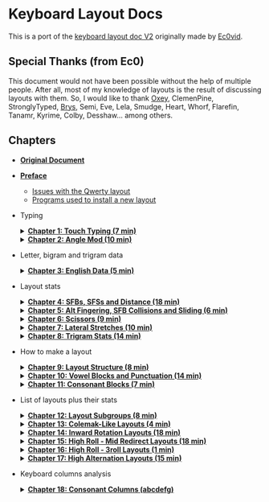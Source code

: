 
# Keyboard Layout Docs
This is a port of the [keyboard layout doc V2](https://bit.ly/layout-doc-v2) originally made by [Ec0vid](https://github.com/ec0vid).

## Special Thanks (from Ec0)
This document would not have been possible without the help of multiple people. After all, most of my knowledge of layouts is the result of discussing layouts with them. So, I would like to thank [Oxey](https://oxey.dev/), ClemenPine, StronglyTyped, [Brys](https://github.com/GalileoBlues/), Semi, Eve, Lela, Smudge, Heart, Whorf, Flarefin, Tanamr, Kyrime, Colby, Desshaw... among others.

## Chapters
- [**Original Document**](https://bit.ly/layout-doc-v2)
- [**Preface**](preface.md)
    - [Issues with the Qwerty layout](preface.md#issues-with-the-Qwerty-layout)
    - [Programs used to install a new layout](preface.md#programs-used-to-install-a-new-layout)

- Typing
	<details markdown="1">
	<summary><strong><a href="book/Chapter 1%3A Touch Typing (7 min).md">Chapter 1: Touch Typing (7 min)</a></strong></summary>

	- <a href="book/Chapter 1%3A Touch Typing (7 min).md#11-touch-typing">1.1. Touch typing</a>
	- <a href="book/Chapter 1%3A Touch Typing (7 min).md#12-the-home-row">1.2. The home row</a>
	- <a href="book/Chapter 1%3A Touch Typing (7 min).md#13-the-top-and-bottom-row">1.3. The top and bottom row</a>
	- <a href="book/Chapter 1%3A Touch Typing (7 min).md#14-how-to-learn-a-new-layout">1.4. How to learn a new layout</a>
	- <a href="book/Chapter 1%3A Touch Typing (7 min).md#15-word-tests">1.5. Word tests</a>
	- <a href="book/Chapter 1%3A Touch Typing (7 min).md#16-punctuation-and-shift">1.6. Punctuation and shift</a>
	- <a href="book/Chapter 1%3A Touch Typing (7 min).md#17-quotes">1.7. Quotes</a>
	- <a href="book/Chapter 1%3A Touch Typing (7 min).md#18-swapping-caps-lock-and-backspace-(on-windows)">1.8. Swapping Caps lock and Backspace (on Windows)</a>

	</details>

	<details markdown="1">
    <summary><strong><a href="book/Chapter 2%3A Angle Mod (10 min).md">Chapter 2: Angle Mod (10 min)</a></strong></summary>

	- <a href="book/Chapter 2%3A Angle Mod (10 min).md#21-improved-typing-technique">2.1. Improved typing technique</a>
	- <a href="book/Chapter 2%3A Angle Mod (10 min).md#22-ansi-and-iso-standards">2.2. ANSI and ISO standards</a>
	- <a href="book/Chapter 2%3A Angle Mod (10 min).md#23-angle-modding-a-layout">2.3. Angle modding a layout</a>
	- <a href="book/Chapter 2%3A Angle Mod (10 min).md#231-ansi-angle-mod-example">2.3.1. ANSI angle mod example</a>
	- <a href="book/Chapter 2%3A Angle Mod (10 min).md#232-iso-angle-mod-example">2.3.2. ISO angle mod example</a>
	- <a href="book/Chapter 2%3A Angle Mod (10 min).md#24-un-angle-modding-a-layout">2.4. Un-angle modding a layout</a>
	- <a href="book/Chapter 2%3A Angle Mod (10 min).md#25-errors-to-avoid-with-angle-mod">2.5. Errors to avoid with angle mod</a>
	- <a href="book/Chapter 2%3A Angle Mod (10 min).md#251-learning-a-standard-layout-with-angle-mod-fingering-(angle-cheat)">2.5.1. Learning a standard layout with angle mod fingering (angle cheat)</a>
	- <a href="book/Chapter 2%3A Angle Mod (10 min).md#252-learning-an-angled-modded-layout-with-standard-fingering">2.5.2. Learning an angled modded layout with standard fingering</a>
	- <a href="book/Chapter 2%3A Angle Mod (10 min).md#26-how-to-tell-if-a-layout-is-angle-modded-or-not">2.6. How to tell if a layout is angle modded or not</a>

	</details>

- Letter, bigram and trigram data
	<details markdown="1">
	<summary><strong><a href="book/Chapter 3%3A English Data (5 min).md">Chapter 3: English Data (5 min)</a></strong></summary>

	- <a href="book/Chapter 3%3A English Data (5 min).md#31-english-letter-frequency">3.1. English letter frequency</a>
	- <a href="book/Chapter 3%3A English Data (5 min).md#32-top-50-bigrams">3.2. Top 50 bigrams</a>
	- <a href="book/Chapter 3%3A English Data (5 min).md#33-top-50-trigrams">3.3. Top 50 trigrams</a>
	- <a href="book/Chapter 3%3A English Data (5 min).md#34-extended-bigram-tables">3.4. Extended bigram tables</a>
	- <a href="book/Chapter 3%3A English Data (5 min).md#35-vowel--vowel-bigrams">3.5. Vowel + vowel bigrams</a>
	- <a href="book/Chapter 3%3A English Data (5 min).md#36-consonant--consonant-bigrams">3.6. Consonant + consonant bigrams</a>
	- <a href="book/Chapter 3%3A English Data (5 min).md#37-consonant--vowel-bigrams">3.7. Consonant + vowel bigrams</a>
	- <a href="book/Chapter 3%3A English Data (5 min).md#38-double-letters">3.8. Double letters</a>
	- <a href="book/Chapter 3%3A English Data (5 min).md#39-consonant-only-trigrams">3.9. Consonant only trigrams</a>
	- <a href="book/Chapter 3%3A English Data (5 min).md#310-consonant-only-trigrams-(excluding-y)">3.10. Consonant only trigrams (excluding Y)</a>
	- <a href="book/Chapter 3%3A English Data (5 min).md#311-top-words-with-apostrophe">3.11. Top words with apostrophe</a>
	- <a href="book/Chapter 3%3A English Data (5 min).md#312-top-trigrams-with-apostrophe">3.12. Top trigrams with apostrophe</a>

	</details>

- Layout stats
	<details markdown="1">
	<summary><strong><a href="book/Chapter 4%3A SFBs, SFSs and Distance (18 min).md">Chapter 4: SFBs, SFSs and Distance (18 min)</a></strong></summary>

	- <a href="book/Chapter 4%3A SFBs, SFSs and Distance (18 min).md#41-same-finger-bigrams-sfbs">4.1. Same finger bigrams (SFBs)</a>
	- <a href="book/Chapter 4%3A SFBs, SFSs and Distance (18 min).md#42-calculating-the-distance-between-two-keys">4.2. Calculating the distance between two keys</a>
	- <a href="book/Chapter 4%3A SFBs, SFSs and Distance (18 min).md#43-1u-and-2u-sfb">4.3. 1U and 2U SFB</a>
	- <a href="book/Chapter 4%3A SFBs, SFSs and Distance (18 min).md#44-diagonals">4.4. Diagonals</a>
	- <a href="book/Chapter 4%3A SFBs, SFSs and Distance (18 min).md#45-same-finger-skipgrams-sfss">4.5. Same finger Skipgrams (SFSs)</a>
	- <a href="book/Chapter 4%3A SFBs, SFSs and Distance (18 min).md#46-distance-on-a-layout">4.6. Distance on a layout</a>
	- <a href="book/Chapter 4%3A SFBs, SFSs and Distance (18 min).md#47-decentivicing-2u-sfbs-and-sfss">4.7. Decentivicing 2U SFBs and SFSs</a>
	- <a href="book/Chapter 4%3A SFBs, SFSs and Distance (18 min).md#48-distributing-movement-across-the-fingers">4.8. Distributing movement across the fingers</a>
	- <a href="book/Chapter 4%3A SFBs, SFSs and Distance (18 min).md#49-distance-on-qwerty">4.9. Distance on Qwerty</a>
	- <a href="book/Chapter 4%3A SFBs, SFSs and Distance (18 min).md#410-examples-of-bad-words-on-qwerty">4.10. Examples of bad words on Qwerty</a>
		- <a href="book/Chapter 4%3A SFBs, SFSs and Distance (18 min).md#4101-heavy-sfs-words-on-qwerty">4.10.1. Heavy SFS words on Qwerty</a>
		- <a href="book/Chapter 4%3A SFBs, SFSs and Distance (18 min).md#4102-heavy-sfb-words-on-qwerty">4.10.2. Heavy SFB words on Qwerty</a>

	</details>

	<details markdown="1">
	<summary><strong><a href="book/Chapter 5%3A Alt Fingering, SFB Collisions and Sliding (6 min).md">Chapter 5: Alt Fingering, SFB Collisions and Sliding (6 min)</a></strong></summary>

	- <a href="book/Chapter 5%3A Alt Fingering, SFB Collisions and Sliding (6 min).md#51-alt-fingering">5.1. Alt fingering</a>
	- <a href="book/Chapter 5%3A Alt Fingering, SFB Collisions and Sliding (6 min).md#52-sfb-collisions">5.2. SFB collisions</a>
	- <a href="book/Chapter 5%3A Alt Fingering, SFB Collisions and Sliding (6 min).md#53-designing-a-layout-with-alt-fingering-in-mind">5.3. Designing a layout with alt fingering in mind</a>
	- <a href="book/Chapter 5%3A Alt Fingering, SFB Collisions and Sliding (6 min).md#54-most-comfortable-alt-fingers">5.4. Most comfortable alt fingers</a>
		- <a href="book/Chapter 5%3A Alt Fingering, SFB Collisions and Sliding (6 min).md#541-on-row-stagger">5.4.1. On row stagger</a>
		- <a href="book/Chapter 5%3A Alt Fingering, SFB Collisions and Sliding (6 min).md#542-on-matrix">5.4.2. On matrix</a>
	- <a href="book/Chapter 5%3A Alt Fingering, SFB collisions and Sliding (6 min).md#55-sliding">5.5. Sliding</a>
	uuu

	</details>

	<details markdown="1">
	<summary><strong><a href="book/Chapter 6%3A Scissors (9 min).md">Chapter 6: Scissors (9 min)</a></strong></summary>

	- <a href="book/Chapter 6%3A Scissors (9 min).md#61-row-skips-vs-scissors">6.1. Row skips vs scissors</a>
	- <a href="book/Chapter 6%3A Scissors (9 min).md#62-full-scissors-bigrams-fsbs">6.2. Full scissors bigrams (FSBs)</a>
	- <a href="book/Chapter 6%3A Scissors (9 min).md#63-other-potential-scissors">6.3. Other potential scissors</a>
	- <a href="book/Chapter 6%3A Scissors (9 min).md#64-scissor-angle">6.4. Scissor angle</a>
	- <a href="book/Chapter 6%3A Scissors (9 min).md#65-adjacent-vs-non-adjacent-scissors">6.5. Adjacent vs non adjacent scissors</a>
	- <a href="book/Chapter 6%3A Scissors (9 min).md#66-full-scissor-skipgrams-fsss">6.6. Full scissor skipgrams (FSSs)</a>
	- <a href="book/Chapter 6%3A Scissors (9 min).md#67-half-scissors-bigrams-hsbs">6.7. Half scissors bigrams (HSBs)</a>
	- <a href="book/Chapter 6%3A Scissors (9 min).md#68-half-scissor-skipgrams-hsss">6.8. Half scissor skipgrams (HSSs)</a>
	- <a href="book/Chapter 6%3A Scissors (9 min).md#69-keysolve-analyzer">6.9. Keysolve analyzer</a>
	- <a href="book/Chapter 6%3A Scissors (9 min).md#610-minimizing-scissors">6.10. Minimizing scissors</a>
		- <a href="book/Chapter 6%3A Scissors (9 min).md#6101-reducing-bottom-row-use">6.10.1. Reducing bottom row use</a>
		- <a href="book/Chapter 6%3A Scissors (9 min).md#6102-strategically-avoiding-scissors">6.10.2. Strategically avoiding scissors</a>
		- <a href="book/Chapter 6%3A Scissors (9 min).md#6103-common-scissors-in-layouts">6.10.3. Common scissors in layouts</a>

	</details>

	<details markdown="1">
	<summary><strong><a href="book/Chapter 7%3A Lateral Stretches (10 min).md">Chapter 7: Lateral Stretches (10 min)</a></strong></summary>

	- <a href="book/Chapter 7%3A Lateral Stretches (10 min).md#71-the-center-column">7.1. The center column</a>
	- <a href="book/Chapter 7%3A Lateral Stretches (10 min).md#72-lateral-stretch-bigrams-lsbs">7.2. Lateral stretch bigrams (LSBs)</a>
	- <a href="book/Chapter 7%3A Lateral Stretches (10 min).md#73-lateral-stretch-skipgrams-lsss">7.3. Lateral stretch skipgrams (LSSs)</a>
	- <a href="book/Chapter 7%3A Lateral Stretches (10 min).md#74-row-stagger-vs-matrix-lsbs">7.4. Row stagger vs matrix LSBs</a>
		- <a href="book/Chapter 7%3A Lateral Stretches (10 min).md#741-lsbs-on-matrix-only">7.4.1. LSBs on matrix only</a>
		- <a href="book/Chapter 7%3A Lateral Stretches (10 min).md#742-lsbs-on-row-stagger-only">7.4.2. LSBs on row stagger only</a>
		- <a href="book/Chapter 7%3A Lateral Stretches (10 min).md#743-lsbs-on-both-matrix-and-row-stagger">7.4.3. LSBs on both matrix and row stagger</a>
			- <a href="book/Chapter 7%3A Lateral Stretches (10 min).md#same-length">Same length</a>
			- <a href="book/Chapter 7%3A Lateral Stretches (10 min).md#longer-on-row-stagger">Longer on row stagger</a>
		- <a href="book/Chapter 7%3A Lateral Stretches (10 min).md#744-angle-mod-specific-lsbs">7.4.4. Angle mod specific LSBs</a>
	- <a href="book/Chapter 7%3A Lateral Stretches (10 min).md#75-vowel-hand-and-lSBs">7.5. Vowel hand and LSBs</a>
	- <a href="book/Chapter 7%3A Lateral Stretches (10 min).md#76-minimizing-stretches">7.6. Minimizing stretches</a>
		- <a href="book/Chapter 7%3A Lateral Stretches (10 min).md#761-reducing-center-column-use">7.6.1. Reducing center column use</a>
		- <a href="book/Chapter 7%3A Lateral Stretches (10 min).md#762-strategically-avoiding-stretches">7.6.2. Strategically avoiding stretches</a>

	</details>

	<details markdown="1">
	<summary><strong><a href="book/Chapter 8%3A Trigram Stats (14 min).md">Chapter 8: Trigram Stats (14 min)</a></strong></summary>

	- <a href="book/Chapter 8%3A Trigram Stats (14 min).md#81-alts-rolls-3rolls-&-redir">8.1. Alts, rolls, 3rolls & redir</a>
	- <a href="book/Chapter 8%3A Trigram Stats (14 min).md#82-the-relation-between-alts,-rolls,-3rolls-and-redir">8.2. The relation between alts, rolls, 3rolls and redir</a>
	- <a href="book/Chapter 8%3A Trigram Stats (14 min).md#83-balancing-alternation-&-rolling">8.3. Balancing alternation & rolling</a>
	- <a href="book/Chapter 8%3A Trigram Stats (14 min).md#84-which-consonants-lead-to-higher-or-lower-rolling">8.4. Which consonants lead to higher or lower rolling</a>
	- <a href="book/Chapter 8%3A Trigram Stats (14 min).md#85-common-trigrams-rolls--alternation">8.5. Common trigrams, rolls & alternation</a>
	- <a href="book/Chapter 8%3A Trigram Stats (14 min).md#86-roll-comfort">8.6. Roll comfort</a>
	- <a href="book/Chapter 8%3A Trigram Stats (14 min).md#87-which-consonants-lead-to-higher-or-lower-redirects">8.7. Which consonants lead to higher or lower redirects</a>
	- <a href="book/Chapter 8%3A Trigram Stats (14 min).md#88-common-trigrams--redirects">8.8. Common trigrams & redirects</a>
	- <a href="book/Chapter 8%3A Trigram Stats (14 min).md#89-weak-redirects">8.9. “Weak” redirects</a>
	- <a href="book/Chapter 8%3A Trigram Stats (14 min).md#810-common-trigrams--3rolls">8.10. Common trigrams & 3rolls</a>

	</details>

- How to make a layout
	<details markdown="1">
	<summary><strong><a href="book/Chapter 9%3A Layout Structure (8 min).md">Chapter 9: Layout Structure (8 min)</a></strong></summary>

	- <a href="book/Chapter 9%3A Layout Structure (8 min).md#91-letter-stacks">9.1. Letter stacks</a>
	- <a href="book/Chapter 9%3A Layout Structure (8 min).md#92-one-consonant-stack">9.2. One consonant stack</a>
	- <a href="book/Chapter 9%3A Layout Structure (8 min).md#93-one-vowel-stack">9.3. One vowel stack</a>
	- <a href="book/Chapter 9%3A Layout Structure (8 min).md#94-two-stacks-1-vowel--1-consonant">9.4. Two stacks (1 vowel + 1 consonant)</a>
		- <a href="book/Chapter 9%3A Layout Structure (8 min).md#941-with-c-on-index">9.4.1. With C on index</a>
		- <a href="book/Chapter 9%3A Layout Structure (8 min).md#942-with-c-on-pinky">9.4.2. With C on pinky</a>
	- <a href="book/Chapter 9%3A Layout Structure (8 min).md#95-summary-table">9.5. Summary table</a>

	</details>

	<details markdown="1">
	<summary><strong><a href="book/Chapter 10%3A Vowel Blocks and Punctuation (14 min).md">Chapter 10: Vowel Blocks and Punctuation (14 min)</a></strong></summary>

	- <a href="book/Chapter 10%3A Vowel Blocks and Punctuation (14 min).md#101-challenging-the-home-row-convention">10.1. Challenging the home row convention</a>
	- <a href="book/Chapter 10%3A Vowel Blocks and Punctuation (14 min).md#102-oe-stack">10.2. OE stack</a>
		- <a href="book/Chapter 10%3A Vowel Blocks and Punctuation (14 min).md#ua-oe-yi">UA OE YI</a>
		- <a href="book/Chapter 10%3A Vowel Blocks and Punctuation (14 min).md#oe-ui-a">OE UI A</a>
	- <a href="book/Chapter 10%3A Vowel Blocks and Punctuation (14 min).md#103-oa-stack">10.3. OA stack</a>
		- <a href="book/Chapter 10%3A Vowel Blocks and Punctuation (14 min).md#oa-ue-i">OA UE I</a>
		- <a href="book/Chapter 10%3A Vowel Blocks and Punctuation (14 min).md#ue-oa-yi">UE OA YI</a>
		- <a href="book/Chapter 10%3A Vowel Blocks and Punctuation (14 min).md#oa-ui-e">OA UI E</a>
	- <a href="book/Chapter 10%3A Vowel Blocks and Punctuation (14 min).md#104-without-oe-or-oa">10.4. Without OE or OA</a>
		- <a href="book/Chapter 10%3A Vowel Blocks and Punctuation (14 min).md#ue-yi-o">UE YI O</a>
		- <a href="book/Chapter 10%3A Vowel Blocks and Punctuation (14 min).md#ue-a-o">UE A O</a>
	- <a href="book/Chapter 10%3A Vowel Blocks and Punctuation (14 min).md#105-with-an-u-column-very-rare">10.5. With an U column (very rare)</a>
	- <a href="book/Chapter 10%3A Vowel Blocks and Punctuation (14 min).md#106-avoiding-an-uiy-column">10.6. Avoiding an UIY column</a>
	- <a href="book/Chapter 10%3A Vowel Blocks and Punctuation (14 min).md#107-punctuation-sfbs">10.7. Punctuation SFBs</a>
		- <a href="book/Chapter 10%3A Vowel Blocks and Punctuation (14 min).md#vowels--punctuation">Vowels + punctuation</a>
		- <a href="book/Chapter 10%3A Vowel Blocks and Punctuation (14 min).md#consonants--punctuation">Consonants + punctuation</a>
		- <a href="book/Chapter 10%3A Vowel Blocks and Punctuation (14 min).md#other">Other</a>
	- <a href="book/Chapter 10%3A Vowel Blocks and Punctuation (14 min).md#108-punctuation-setup-examples">10.8. Punctuation setup examples</a>
	- <a href="book/Chapter 10%3A Vowel Blocks and Punctuation (14 min).md#109-should-the-index-finger-be-used-for-consonants-or-vowels?">10.9. Should the index finger be used for consonants or vowels?</a>
		- <a href="book/Chapter 10%3A Vowel Blocks and Punctuation (14 min).md#1091-consonant-index">10.9.1 Consonant index</a>
		- <a href="book/Chapter 10%3A Vowel Blocks and Punctuation (14 min).md#1092-vowel-index">10.9.2 Vowel index</a>

	</details>

	<details markdown="1">
	<summary><strong><a href="book/Chapter 11%3A Consonant Blocks (7 min).md">Chapter 11: Consonant Blocks (7 min)</a></strong></summary>

	- <a href="book/Chapter 11%3A Consonant Blocks (7 min).md#111-consonant-columns-table">11.1. Consonant columns table</a>
	- <a href="book/Chapter 11%3A Consonant Blocks (7 min).md#112-consonant-patterns">11.2. Consonant patterns</a>
	- <a href="book/Chapter 11%3A Consonant Blocks (7 min).md#113-bottom-row-use-on-the-consonant-side">11.3. Bottom row use on the consonant side</a>
	- <a href="book/Chapter 11%3A Consonant Blocks (7 min).md#114-hn-stack-(most-popular)">11.4. HN stack (most popular)</a>
		- <a href="book/Chapter 11%3A Consonant Blocks (7 min).md#lr--hnb">LR + HNB</a>
		- <a href="book/Chapter 11%3A Consonant Blocks (7 min).md#lr--hnm">LR + HNM</a>
		- <a href="book/Chapter 11%3A Consonant Blocks (7 min).md#wr--hnl">WR + HNL</a>
	- <a href="book/Chapter 11%3A Consonant Blocks (7 min).md#115-hr-stack">11.5. HR stack</a>
		- <a href="book/Chapter 11%3A Consonant Blocks (7 min).md#fsv--lrh">FSV + LRH</a>
		- <a href="book/Chapter 11%3A Consonant Blocks (7 min).md#pnb--lrh">PNB + LRH</a>
	- <a href="book/Chapter 11%3A Consonant Blocks (7 min).md#116-rn-stack">11.6. RN stack</a>
		- <a href="book/Chapter 11%3A Consonant Blocks (7 min).md#lhm-or-lh--rn">LHM or LH + RN</a>
		- <a href="book/Chapter 11%3A Consonant Blocks (7 min).md#ls--rn">LS + RN</a>
		- <a href="book/Chapter 11%3A Consonant Blocks (7 min).md#ltm--rn">LTM + RN</a>
	- <a href="book/Chapter 11%3A Consonant Blocks (7 min).md#117-without-hn,-hr-or-rn">11.7. Without HN, HR or RN</a>
		- <a href="book/Chapter 11%3A Consonant Blocks (7 min).md#lr--cs">LR + CS</a>
		- <a href="book/Chapter 11%3A Consonant Blocks (7 min).md#lnm-or-ln--cs">LNM or LN + CS</a>
		- <a href="book/Chapter 11%3A Consonant Blocks (7 min).md#lhm--cs">LHM + CS</a>
		- <a href="book/Chapter 11%3A Consonant Blocks (7 min).md#ltm--cs">LTM + CS</a>

	</details>

- List of layouts plus their stats
	<details markdown="1">
	<summary><strong><a href="book/Chapter 12%3A Layout Subgroups (8 min).md">Chapter 12: Layout Subgroups (8 min)</a></strong></summary>

	- <a href="book/Chapter 12%3A Layout Subgroups (8 min).md#121-classifying-layouts">12.1. Classifying layouts</a>
	- <a href="book/Chapter 12%3A Layout Subgroups (8 min).md#122-layout-stat-table">12.2. Layout stat table</a>
	- <a href="book/Chapter 12%3A Layout Subgroups (8 min).md#123-how-the-stats-were-obtained">12.3. How the stats were obtained</a>
	- <a href="book/Chapter 12%3A Layout Subgroups (8 min).md#124-stats-thresholds">12.4. Stats thresholds</a>
	- <a href="book/Chapter 12%3A Layout Subgroups (8 min).md#125-hand-balance-nuances">12.5. Hand balance nuances</a>

	</details>

	<details markdown="1">
	<summary><strong><a href="book/Chapter 13%3A Colemak-Like Layouts (4 min).md">Chapter 13: Colemak-Like Layouts (4 min)</a></strong></summary>

	- <a href="book/Chapter 13%3A Colemak-Like Layouts (4 min).md#131-colemak">13.1. Colemak</a>
	- <a href="book/Chapter 13%3A Colemak-Like Layouts (4 min).md#132-colemak-like-arrangements">13.2. Colemak-like arrangements</a>
		- <a href="book/Chapter 13%3A Colemak-Like Layouts (4 min).md#1321-hnlm-index--4-vowels">13.2.1. HNLM index + 4 vowels</a>
			- <a href="book/Chapter 13%3A Colemak-Like Layouts (4 min).md#arst">ARST</a>
		- <a href="book/Chapter 13%3A Colemak-Like Layouts (4 min).md#1322-fnhpb-index--4-vowels">13.2.2. FNHPB index + 4 vowels</a>
			- <a href="book/Chapter 13%3A Colemak-Like Layouts (4 min).md#arst--arts">ARST / ARTS</a>
			- <a href="book/Chapter 13%3A Colemak-Like Layouts (4 min).md#isrt--irst">ISRT / IRST</a>

	</details>

	<details markdown="1">
	<summary><strong><a href="book/Chapter 14%3A Inward Rotation Layouts (18 min).md">Chapter 14: Inward Rotation Layouts (18 min)</a></strong></summary>

	- <a href="book/Chapter 14%3A Inward Rotation Layouts (18 min).md#141-in-rolls--out-rolls">14.1. In-rolls  out-rolls</a>
	- <a href="book/Chapter 14%3A Inward Rotation Layouts (18 min).md#142-how-to-arrange-the-vowels-for-in-rolls">14.2. How to arrange the vowels for in-rolls</a>
		- <a href="book/Chapter 14%3A Inward Rotation Layouts (18 min).md#yi-oe-ua-vowel-block">YI OE UA vowel block</a>
		- <a href="book/Chapter 14%3A Inward Rotation Layouts (18 min).md#yi-oa-ue,--i-oa-ue----e-oa-ui-vowel-blocks">YI OA UE,  I OA UE    E OA UI vowel blocks</a>
	- <a href="book/Chapter 14%3A Inward Rotation Layouts (18 min).md#143-how-to-arrange-the-consonants-for-in-rolls">14.3. How to arrange the consonants for in-rolls</a>
		- <a href="book/Chapter 14%3A Inward Rotation Layouts (18 min).md#1431-consonants-on-the-vowel-hand">14.3.1. Consonants on the vowel hand</a>
		- <a href="book/Chapter 14%3A Inward Rotation Layouts (18 min).md#1432-consonants-on-the-consonant-hand">14.3.2. Consonants on the consonant hand</a>
		- <a href="book/Chapter 14%3A Inward Rotation Layouts (18 min).md#1433-n--h-on-separate-hands">14.3.3. N  H on separate hands</a>
	- <a href="book/Chapter 14%3A Inward Rotation Layouts (18 min).md#144-avoiding-a-nh-column">14.4. Avoiding a NH column</a>
	- <a href="book/Chapter 14%3A Inward Rotation Layouts (18 min).md#145-in-roll-ratio">14.5. In-roll ratio</a>
	- <a href="book/Chapter 14%3A Inward Rotation Layouts (18 min).md#146-out-rolls-vs-alternation">14.6. Out-rolls vs alternation</a>
	- <a href="book/Chapter 14%3A Inward Rotation Layouts (18 min).md#147-layout-arrangements-for-in-rolls">14.7. Layout arrangements for in-rolls</a>
		- <a href="book/Chapter 14%3A Inward Rotation Layouts (18 min).md#1471-h--vowels">14.7.1. H + vowels</a>
			- <a href="book/Chapter 14%3A Inward Rotation Layouts (18 min).md#nrst--nsrt--nrts--rsnt…">NRST / NSRT / NRTS / RSNT…</a>
		- <a href="book/Chapter 14%3A Inward Rotation Layouts (18 min).md#1472-nr--vowels">14.7.2. NR + vowels</a>
			- <a href="book/Chapter 14%3A Inward Rotation Layouts (18 min).md#csth">CSTH</a>
			- <a href="book/Chapter 14%3A Inward Rotation Layouts (18 min).md#sthc">STHC</a>
		- <a href="book/Chapter 14%3A Inward Rotation Layouts (18 min).md#1473-n-or-nl--vowels">14.7.3. N or NL + vowels</a>
			- <a href="book/Chapter 14%3A Inward Rotation Layouts (18 min).md#rsth">RSTH</a>
			- <a href="book/Chapter 14%3A Inward Rotation Layouts (18 min).md#trsh">TRSH</a>
		- <a href="book/Chapter 14%3A Inward Rotation Layouts (18 min).md#1474-lrw--vowels">14.7.4. LRW + vowels</a>
			- <a href="book/Chapter 14%3A Inward Rotation Layouts (18 min).md#nsth">NSTH</a>
		- <a href="book/Chapter 14%3A Inward Rotation Layouts (18 min).md#1475-c--vowels">14.7.5. C + vowels</a>
			- <a href="book/Chapter 14%3A Inward Rotation Layouts (18 min).md#nsth">NSTH</a>

	</details>

	<details markdown="1">
	<summary><strong><a href="book/Chapter 15%3A High Roll - Mid Redirect Layouts (18 min).md">Chapter 15: High Roll - Mid Redirect Layouts (18 min)</a></strong></summary>

	- <a href="book/Chapter 15%3A High Roll - Mid Redirect Layouts (18 min).md#151-rolls--redirects">15.1. Rolls & redirects</a>
	- <a href="book/Chapter 15%3A High Roll - Mid Redirect Layouts (18 min).md#152-basics">15.2. Basics</a>
	- <a href="book/Chapter 15%3A High Roll - Mid Redirect Layouts (18 min).md#153-layout-arrangements-for-high-roll---mid-redirects">15.3. Layout arrangements for high roll - mid redirects</a>
		- <a href="book/Chapter 15%3A High Roll - Mid Redirect Layouts (18 min).md#1531-nh--vowels">15.3.1. NH + vowels</a>
			- <a href="book/Chapter 15%3A High Roll - Mid Redirect Layouts (18 min).md#crst">CRST</a>
			- <a href="book/Chapter 15%3A High Roll - Mid Redirect Layouts (18 min).md#strd--srtd--srtc">STRD / SRTD / SRTC</a>
		- <a href="book/Chapter 15%3A High Roll - Mid Redirect Layouts (18 min).md#1532-hm-or-hml--vowels">15.3.2. HM or HML + vowels</a>
			- <a href="book/Chapter 15%3A High Roll - Mid Redirect Layouts (18 min).md#nrts--rnts">NRTS / RNTS</a>
			- <a href="book/Chapter 15%3A High Roll - Mid Redirect Layouts (18 min).md#sntc--sntd--stnd">SNTC / SNTD / STND</a>
		- <a href="book/Chapter 15%3A High Roll - Mid Redirect Layouts (18 min).md#1533-lrh--vowels">15.3.3. LRH + vowels</a>
			- <a href="book/Chapter 15%3A High Roll - Mid Redirect Layouts (18 min).md#sntm--nstm--nstd">SNTM / NSTM / NSTD</a>
	- <a href="book/Chapter 15%3A High Roll - Mid Redirect Layouts (18 min).md#154-space-thumb-optimization">15.4. Space thumb optimization</a>
		- <a href="book/Chapter 15%3A High Roll - Mid Redirect Layouts (18 min).md#1541-space-trigrams">15.4.1. Space trigrams</a>
		- <a href="book/Chapter 15%3A High Roll - Mid Redirect Layouts (18 min).md#1542-how-rolls-and-redirects-involving-space-work">15.4.2. How rolls and redirects involving space work</a>
		- <a href="book/Chapter 15%3A High Roll - Mid Redirect Layouts (18 min).md#1543-example-of-analyzing-space-trigrams-in-a-layout">15.4.3. Example of analyzing space trigrams in a layout</a>
		- <a href="book/Chapter 15%3A High Roll - Mid Redirect Layouts (18 min).md#1544-a200-analyzer">15.4.4. a200 analyzer</a>
		- <a href="book/Chapter 15%3A High Roll - Mid Redirect Layouts (18 min).md#1545-hand-balance-and-space">15.4.5. Hand balance and space</a>
		- <a href="book/Chapter 15%3A High Roll - Mid Redirect Layouts (18 min).md#1546-keeping-your-current-space-thumb">15.4.6. Keeping your current space thumb</a>

	</details>

	<details markdown="1">
	<summary><strong><a href="book/Chapter 16%3A High Roll - 3roll Layouts (1 min).md">Chapter 16: High Roll - 3roll Layouts (1 min)</a></strong></summary>

	- <a href="book/Chapter 16%3A High Roll - 3roll Layouts (1 min).md#161-3rolls">16.1. 3rolls</a>
	- <a href="book/Chapter 16%3A High Roll - 3roll Layouts (1 min).md#162-layout-arrangements-for-3rolls">16.2. Layout arrangements for 3rolls</a>
		- <a href="book/Chapter 16%3A High Roll - 3roll Layouts (1 min).md#seht--reht--ints">SEHT / REHT / INTS</a>

	</details>

	<details markdown="1">
	<summary><strong><a href="book/Chapter 17%3A High Alternation Layouts (15 min).md">Chapter 17: High Alternation Layouts (15 min)</a></strong></summary>

	- <a href="book/Chapter 17%3A High Alternation Layouts (15 min).md#171-alternation">17.1. Alternation</a>
	- <a href="book/Chapter 17%3A High Alternation Layouts (15 min).md#172-layout-arrangements-for-high-alternation">17.2. Layout arrangements for high alternation</a>
		- <a href="book/Chapter 17%3A High Alternation Layouts (15 min).md#1721-h--vowels">17.2.1. H + vowels</a>
			- <a href="book/Chapter 17%3A High Alternation Layouts (15 min).md#nrts--nrst">NRTS / NRST</a>
			- <a href="book/Chapter 17%3A High Alternation Layouts (15 min).md#csnt">CSNT</a>
		- <a href="book/Chapter 17%3A High Alternation Layouts (15 min).md#1722-c--vowels">17.2.2. C + vowels</a>
			- <a href="book/Chapter 17%3A High Alternation Layouts (15 min).md#srnt--srht--srtn--strn-nh-column">SRNT / SRHT / SRTN / STRN (NH column)</a>
			- <a href="book/Chapter 17%3A High Alternation Layouts (15 min).md#nstr--sntr--nsrt--snrt-lhr-column">NSTR / SNTR / NSRT / SNRT (LHR column)</a>
			- <a href="book/Chapter 17%3A High Alternation Layouts (15 min).md#shrt--snht--snth--hsnt-rn-column">SHRT / SNHT / SNTH / HSNT (RN column)</a>
			- <a href="book/Chapter 17%3A High Alternation Layouts (15 min).md#rsnt--snrt">RSNT / SNRT</a>
		- <a href="book/Chapter 17%3A High Alternation Layouts (15 min).md#1723-s--vowels">17.2.3. S + vowels</a>
		- <a href="book/Chapter 17%3A High Alternation Layouts (15 min).md#1724-t--vowels">17.2.4 T + vowels</a>
		- <a href="book/Chapter 17%3A High Alternation Layouts (15 min).md#1725-other">17.2.5. Other</a>

	</details>

- Keyboard columns analysis
	<details markdown="1">
	<summary><strong><a href="book/Chapter 18%3A Consonant Columns (abcdefg).md">Chapter 18: Consonant Columns (abcdefg)</a></strong></summary>

	- <a href="book/Chapter 18%3A Consonant Columns (abcdefg).md#181-info-given-for-each-consonant">18.1 Info given for each consonant</a>
		- <a href="book/Chapter 18%3A Consonant Columns (abcdefg).md#1811-pairs">18.1.1. Pairs</a>
		- <a href="book/Chapter 18%3A Consonant Columns (abcdefg).md#1812-sfb-thresholds">18.1.2. SFB thresholds</a>
		- <a href="book/Chapter 18%3A Consonant Columns (abcdefg).md#1813-columns">18.1.3. Columns</a>
	- <a href="book/Chapter 18%3A Consonant Columns (abcdefg).md#182-movement-on-the-index-vs-the-other-fingers">18.2. Movement on the index vs the other fingers</a>
	- <a href="book/Chapter 18%3A Consonant Columns (abcdefg).md#183-high-movement-columns-and-alt-fingering">18.3. High movement columns and alt fingering</a>
	- <a href="book/Chapter 18%3A Consonant Columns (abcdefg).md#184-index-finger-columns">18.4. Index finger columns</a>
		- <a href="book/Chapter 18%3A Consonant Columns (abcdefg).md#1841-standard-fingering">18.4.1. Standard fingering</a>
		- <a href="book/Chapter 18%3A Consonant Columns (abcdefg).md#1842-angle-mod-fingering">18.4.2. Angle mod fingering</a>
	- <a href="book/Chapter 18%3A Consonant Columns (abcdefg).md#185-main-consonants">18.5. Main consonants</a>
		- <a href="book/Chapter 18%3A Consonant Columns (abcdefg).md#letter-t">Letter T</a>
		- <a href="book/Chapter 18%3A Consonant Columns (abcdefg).md#letter-n">Letter N</a>
		- <a href="book/Chapter 18%3A Consonant Columns (abcdefg).md#letter-s">Letter S</a>
		- <a href="book/Chapter 18%3A Consonant Columns (abcdefg).md#letter-h">Letter H</a>
		- <a href="book/Chapter 18%3A Consonant Columns (abcdefg).md#letter-r">Letter R</a>
		- <a href="book/Chapter 18%3A Consonant Columns (abcdefg).md#letter-l">Letter L</a>
		- <a href="book/Chapter 18%3A Consonant Columns (abcdefg).md#letter-d">Letter D</a>
		- <a href="book/Chapter 18%3A Consonant Columns (abcdefg).md#letter-c">Letter C</a>
	- <a href="book/Chapter 18%3A Consonant Columns (abcdefg).md#186-remaining-consonants">18.6. Remaining consonants</a>
		- <a href="book/Chapter 18%3A Consonant Columns (abcdefg).md#letter-y">Letter Y</a>
		- <a href="book/Chapter 18%3A Consonant Columns (abcdefg).md#letter-w">Letter W</a>
		- <a href="book/Chapter 18%3A Consonant Columns (abcdefg).md#letter-m">Letter M</a>
		- <a href="book/Chapter 18%3A Consonant Columns (abcdefg).md#letter-f">Letter F</a>
		- <a href="book/Chapter 18%3A Consonant Columns (abcdefg).md#letter-p">Letter P</a>
		- <a href="book/Chapter 18%3A Consonant Columns (abcdefg).md#letter-g">Letter G</a>
		- <a href="book/Chapter 18%3A Consonant Columns (abcdefg).md#letter-b">Letter B</a>
		- <a href="book/Chapter 18%3A Consonant Columns (abcdefg).md#letter-v">Letter V</a>
		- <a href="book/Chapter 18%3A Consonant Columns (abcdefg).md#letter-k">Letter K</a>

	</details>
